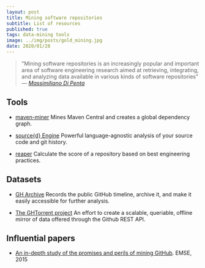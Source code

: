 ```yaml
---
layout: post
title: Mining software repositories
subtitle: List of resources
published: true
tags: data-mining tools
image: ../img/posts/gold_mining.jpg
date: 2020/01/28
---
```


> "Mining software repositories is an increasingly popular and important area of software engineering research aimed at retrieving, integrating, and analyzing data available in various kinds of software repositories" *― [Massimiliano Di Penta](https://scholar.google.com/citations?user=j6ucyOAAAAAJ&hl=en)*

## Tools

- <a href="https://github.com/diverse-project/maven-miner"><i class="fa fa-github fa-2x"></i></a> [maven-miner](https://github.com/diverse-project/maven-miner/wiki) Mines Maven Central and creates a global dependency graph.

- <a href="https://github.com/src-d/engine"><i class="fa fa-github fa-2x"></i></a> [source{d} Engine](href="https://github.com/src-d/engine) Powerful language-agnostic analysis of your source code and git history.

- <a href="https://github.com/RepoReapers/reaper"><i class="fa fa-github fa-2x"></i></a> [reaper](https://github.com/RepoReapers/reaper) Calculate the score of a repository based on best engineering practices.


## Datasets

- <a href="https://github.com/igrigorik/gharchive.org/tree/master"><i class="fa fa-github fa-2x"></i></a> [GH Archive](https://www.gharchive.org) Records the public GitHub timeline, archive it, and make it easily accessible for further analysis.

- <a href="https://github.com/ghtorrent/ghtorrent.org"><i class="fa fa-github fa-2x"></i></a> [The GHTorrent project](http://ghtorrent.org) An effort to create a scalable, queriable, offline mirror of data offered through the Github REST API.

## Influential papers

- [An in-depth study of the promises and perils of mining GitHub](https://link.springer.com/article/10.1007/s10664-015-9393-5). EMSE, 2015

